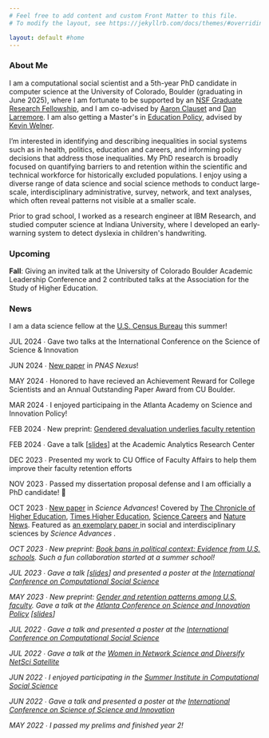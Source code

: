 ```yaml
---
# Feel free to add content and custom Front Matter to this file.
# To modify the layout, see https://jekyllrb.com/docs/themes/#overriding-theme-defaults

layout: default #home
---
```


### About Me
I am a computational social scientist and a 5th-year PhD candidate in computer science at the University of Colorado, Boulder (graduating in June 2025), where I am fortunate to be supported by an <a href="https://nsfgrfp.org/">NSF Graduate Research Fellowship</a>, and I am co-advised by <a href="https://aaronclauset.github.io/">Aaron Clauset</a> and <a href="https://larremorelab.github.io/">Dan Larremore</a>. I am also getting a Master's in <a href="https://www.colorado.edu/education/academics/graduate-programs/educational-foundations-policy-practice/ma-educational-foundations">Education Policy</a>, advised by <a href="https://www.colorado.edu/education/kevin-welner">Kevin Welner</a>.

I’m interested in identifying and describing inequalities in social systems such as in health, politics, education and careers, and informing policy decisions that address those inequalities. My PhD research is broadly focused on quantifying barriers to and retention within the scientific and technical workforce for historically excluded populations. I enjoy using a diverse range of data science and social science methods to conduct large-scale, interdisciplinary administrative, survey, network, and text analyses, which often reveal patterns not visible at a smaller scale.

Prior to grad school, I worked as a research engineer at IBM Research, and studied computer science at Indiana University, where I developed an early-warning system to detect dyslexia in children's handwriting.

### Upcoming
<b>Fall</b>: Giving an invited talk at the University of Colorado Boulder Academic Leadership Conference and 2 contributed talks at the Association for the Study of Higher Education. 

### News
I am a data science fellow at the <a href="https://www.census.gov/programs-surveys/ehealth.html">U.S. Census Bureau</a> this summer!

JUL 2024 &#8729; Gave two talks at the International Conference on the Science of Science & Innovation

JUN 2024 &#8729; <a href="https://academic.oup.com/pnasnexus/article/3/6/pgae197/7689238?login=false">New paper</a> in <i>PNAS Nexus</i>!

MAY 2024 &#8729; Honored to have recieved an Achievement Reward for College Scientists and an Annual Outstanding Paper Award from CU Boulder.

MAR 2024 &#8729; I enjoyed participaing in the Atlanta Academy on Science and Innovation Policy!

FEB 2024 &#8729; New preprint: <a href="https://osf.io/preprints/socarxiv/g6xwk">Gendered devaluation underlies faculty retention</a>

FEB 2024 &#8729; Gave a talk [<a href="https://katiespoon.github.io/AARC_Feb2024.pdf">slides</a>] at the Academic Analytics Research Center

DEC 2023 &#8729; Presented my work to CU Office of Faculty Affairs to help them improve their faculty retention efforts

NOV 2023 &#8729; Passed my dissertation proposal defense and I am officially a PhD candidate! :tada:

OCT 2023 &#8729; <a href="https://www.science.org/doi/10.1126/sciadv.adi2205">New paper</a> in <i>Science Advances</i>! Covered by <a href="https://www.chronicle.com/article/even-with-tenure-women-are-more-likely-to-leave-higher-ed">The Chronicle of Higher Education</a>, <a href="https://www.timeshighereducation.com/news/hostile-workplace-climate-pushing-women-out-academia">Times Higher Education</a>, <a href="https://www.science.org/content/article/women-faculty-feel-pushed-academia-poor-workplace-climate">Science Careers</a> and <a href="https://www.nature.com/articles/d41586-023-03251-8">Nature News</a>. Featured as <a href="https://www.science.org/doi/10.1126/sciadv.adp7473"> an exemplary paper </a> in social and interdisciplinary sciences by <i> Science Advances <i>.

OCT 2023 &#8729; New preprint: <a href="https://papers.ssrn.com/sol3/papers.cfm?abstract_id=4618699">Book bans in political context: Evidence from U.S. schools</a>. Such a fun collaboration started at a summer school!

JUL 2023 &#8729; Gave a talk [<a href="https://katiespoon.github.io/IC2S2_23.pdf">slides</a>] and presented a poster at the <a href="https://www.ic2s2.org/">International Conference on Computational Social Science</a>

MAY 2023 &#8729; New preprint: <a href="https://osf.io/preprints/socarxiv/u26ze">Gender and retention patterns among U.S. faculty</a>. Gave a talk at the <a href="https://www.atlconf.org/">Atlanta Conference on Science and Innovation Policy</a> [<a href="https://katiespoon.github.io/ATLC23.pdf">slides</a>]

JUL 2022 &#8729; Gave a talk and presented a poster at the <a href="https://www.ic2s2.org/">International Conference on Computational Social Science</a>

JUL 2022 &#8729; Gave a talk at the <a href="https://sites.google.com/view/winsnetsci-diversify-netsci-20">Women in Network Science and Diversify NetSci Satellite</a>

JUN 2022 &#8729; I enjoyed participating in the <a href="https://sicss.io/">Summer Institute in Computational Social Science</a>

JUN 2022 &#8729; Gave a talk and presented a poster at the <a href="https://www.icssi.org/">International Conference on Science of Science and Innovation</a>

MAY 2022 &#8729; I passed my prelims and finished year 2!
